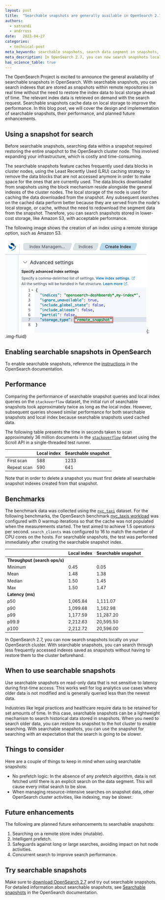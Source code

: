 ```yaml
---
layout: post
title:  "Searchable snapshots are generally available in OpenSearch 2.7"
authors:
  - satnandi
  - andrross
date:   2023-04-27
categories:
  - technical-post
meta_keywords: searchable snapshots, search data segment in snapshots, searchable snapshot index, OpenSearch 2.7
meta_description: In OpenSearch 2.7, you can now search snapshots locally on your OpenSearch cluster. With searchable snapshots, you can search through less frequently accessed indexes saved as snapshots without having to restore them to the cluster beforehand.
has_science_table: true
---
```


The OpenSearch Project is excited to announce the general availability of searchable snapshots in OpenSearch. With searchable snapshots, you can search indexes that are stored as snapshots within remote repositories in real time without the need to restore the index data to local storage ahead of time. The relevant index data is retrieved on demand with the search request. Searchable snapshots cache data on local storage to improve the performance. In this blog post, we will cover the design and implementation of searchable snapshots, their performance, and planned future enhancements. 

## Using a snapshot for search

Before searchable snapshots, searching data within a snapshot required restoring the entire snapshot to the OpenSearch cluster node. This involved expanding your infrastructure, which is costly and time-consuming. 

The searchable snapshots feature caches frequently used data blocks in cluster nodes, using the Least Recently Used (LRU) caching strategy to remove the data blocks that are not accessed anymore in order to make space for the ones that are currently used. The data blocks downloaded from snapshots using the block mechanism reside alongside the general indexes of the cluster nodes. The local storage of the node is used for caching the data downloaded from the snapshot. Any subsequent searches on the cached data perform better because they are served from the node's local storage, or cache, without the need to redownload the segment data from the snapshot. Therefore, you can search snapshots stored in lower-cost storage, like Amazon S3, with acceptable performance. 

The following image shows the creation of an index using a remote storage option, such as Amazon S3.

![Searchable Snapshots](/assets/media/blog-images/2023-04-27-searchable-snapshots/searchable-snapshot.png){: .img-fluid}

## Enabling searchable snapshots in OpenSearch

To enable searchable snapshots, reference the [instructions](https://opensearch.org/docs/latest/tuning-your-cluster/availability-and-recovery/snapshots/searchable_snapshot/) in the OpenSearch documentation.

## Performance

Comparing the performance of searchable snapshot queries and local index queries on the `stackoverflow` dataset, the initial run of searchable snapshots took approximately twice as long as the local index. However, subsequent queries showed similar performance for both searchable snapshots and local index because searchable snapshots used cached data. 

The following table presents the time in seconds taken to scan approximately 36 million documents in the [`stackoverflow`](https://www.kaggle.com/datasets/stackoverflow/stackoverflow) dataset using the Scroll API in a single-threaded test runner.

| | **Local index** | **Searchable snapshot** |
|:--- | --- | --- |
| First scan | 588 | 1233 |
| Repeat scan | 590 | 641 |

Note that in order to delete a snapshot you must first delete all searchable snapshot indexes created from that snapshot. 

## Benchmarks

The benchmark data was collected using the [`nyc_taxi`](https://github.com/topics/nyc-taxi-dataset) dataset. For the following benchmarks, the OpenSearch benchmark [nyc_taxis workload](https://github.com/opensearch-project/opensearch-benchmark-workloads/tree/main/nyc_taxis) was configured with 0 warmup iterations so that the cache was not populated when the measurements started. The test aimed to achieve 1.5 operations per second. `search_clients` was configured to 16 to match the number of CPU cores on the hosts. For searchable snapshots, the test was performed immediately after creating the searchable snapshot index. 

| | **Local index** | **Searchable snapshot** | 
| :--- | --- | --- |
| **Throughput (search ops/s)** | | |
| Minimum | 0.45 | 0.05 | 
| Mean | 1.48 | 1.38 | 
| Median | 1.50 | 1.45 | 
| Max | 1.50 | 1.47 | 
| **Latency (ms)** | | 
| p50 | 1,065.84 | 1,111.07 | 
| p90 | 1,099.68 | 1,162.98 | 
| p99 | 1,177.59 | 11,287.20 | 
| p99.9 | 2,212.63 | 20,595.50 | 
| p100 | 2,212.72 | 20,596.00 | 

In OpenSearch 2.7, you can now search snapshots locally on your OpenSearch cluster. With searchable snapshots, you can search through less frequently accessed indexes saved as snapshots without having to restore them to the cluster beforehand. 

## When to use searchable snapshots

Use searchable snapshots on read-only data that is not sensitive to latency during first-time access. This works well for log analytics use cases where older data is not modified and is generally queried less than the newest data.

Industries like legal practices and healthcare require data to be retained for set amounts of time. In this case, searchable snapshots can be a lightweight mechanism to search historical data stored in snapshots. When you need to search older data, you can restore its snapshot to the hot cluster to enable searching. With searchable snapshots, you can use the snapshot for searching with an expectation that the search is going to be slower.

## Things to consider

Here are a couple of things to keep in mind when using searchable snapshots:

- No prefetch logic: In the absence of any prefetch algorithm, data is not fetched until there is an explicit search on the data segment. This will cause every initial search to be slow.
- When managing resource-intensive searches on snapshot data, other OpenSearch cluster activities, like indexing, may be slower.

## Future enhancements

The following are planned future enhancements to searchable snapshots:

1. Searching on a remote store index (mutable).
1. Intelligent prefetch.
1. Safeguards against long or large searches, avoiding impact on hot node activities.
1. Concurrent search to improve search performance.

## Try searchable snapshots

Make sure to [download OpenSearch 2.7](https://opensearch.org/downloads.html) and try out searchable snapshots. For detailed information about searchable snapshots, see [Searchable snapshots](https://opensearch.org/docs/latest/tuning-your-cluster/availability-and-recovery/snapshots/searchable_snapshot/) in the OpenSearch documentation.
